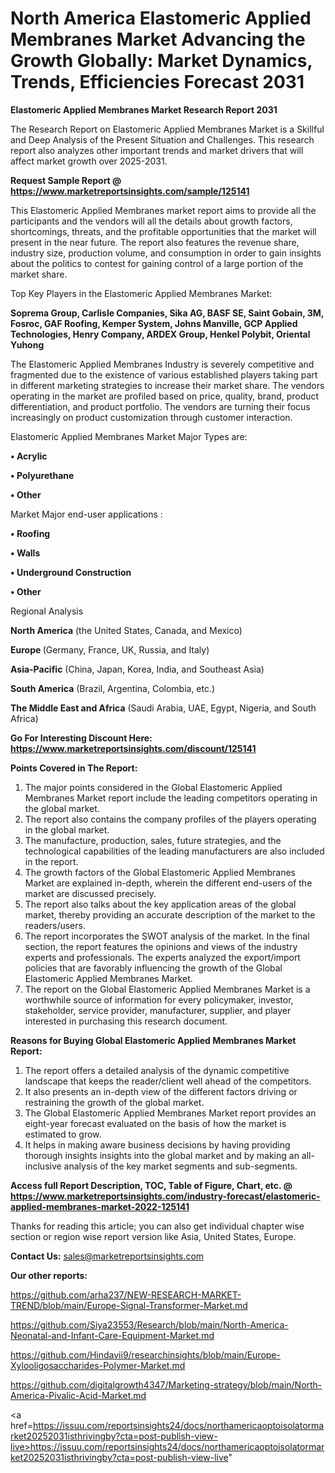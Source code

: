 # North America Elastomeric Applied Membranes Market Advancing the Growth Globally: Market Dynamics, Trends, Efficiencies Forecast 2031

<strong>Elastomeric Applied Membranes Market Research Report 2031</strong>

The Research Report on Elastomeric Applied Membranes Market is a Skillful and Deep Analysis of the Present Situation and Challenges. This research report also analyzes other important trends and market drivers that will affect market growth over 2025-2031.

<strong>Request Sample Report @ <a href=https://www.marketreportsinsights.com/sample/125141>https://www.marketreportsinsights.com/sample/125141</a></strong>

This Elastomeric Applied Membranes market report aims to provide all the participants and the vendors will all the details about growth factors, shortcomings, threats, and the profitable opportunities that the market will present in the near future. The report also features the revenue share, industry size, production volume, and consumption in order to gain insights about the politics to contest for gaining control of a large portion of the market share.

Top Key Players in the Elastomeric Applied Membranes Market:

<strong>Soprema Group, Carlisle Companies, Sika AG, BASF SE, Saint Gobain, 3M, Fosroc, GAF Roofing, Kemper System, Johns Manville, GCP Applied Technologies, Henry Company, ARDEX Group, Henkel Polybit, Oriental Yuhong</strong>

The Elastomeric Applied Membranes Industry is severely competitive and fragmented due to the existence of various established players taking part in different marketing strategies to increase their market share. The vendors operating in the market are profiled based on price, quality, brand, product differentiation, and product portfolio. The vendors are turning their focus increasingly on product customization through customer interaction.

Elastomeric Applied Membranes Market Major Types are:

<strong>• Acrylic

• Polyurethane

• Other</strong>

Market Major end-user applications :

<strong>• Roofing

• Walls

• Underground Construction

• Other</strong>

Regional Analysis

</u><strong><b>North America</b></strong> (the United States, Canada, and Mexico)

<strong><b>Europe </b></strong>(Germany, France, UK, Russia, and Italy)

<strong><b>Asia-Pacific</b></strong> (China, Japan, Korea, India, and Southeast Asia)

<strong><b>South America</b></strong> (Brazil, Argentina, Colombia, etc.)

<strong><b>The Middle East and Africa</b></strong> (Saudi Arabia, UAE, Egypt, Nigeria, and South Africa)

<strong>Go For Interesting Discount Here: <a href=https://www.marketreportsinsights.com/discount/125141>https://www.marketreportsinsights.com/discount/125141</a></strong>

<strong>Points Covered in The Report:</strong>
<ol>
  <li>The major points considered in the Global Elastomeric Applied Membranes Market report include the leading competitors operating in the global market.</li>
  <li>The report also contains the company profiles of the players operating in the global market.</li>
  <li>The manufacture, production, sales, future strategies, and the technological capabilities of the leading manufacturers are also included in the report.</li>
  <li>The growth factors of the Global Elastomeric Applied Membranes Market are explained in-depth, wherein the different end-users of the market are discussed precisely.</li>
  <li>The report also talks about the key application areas of the global market, thereby providing an accurate description of the market to the readers/users.</li>
  <li>The report incorporates the SWOT analysis of the market. In the final section, the report features the opinions and views of the industry experts and professionals. The experts analyzed the export/import policies that are favorably influencing the growth of the Global Elastomeric Applied Membranes Market.</li>
  <li>The report on the Global Elastomeric Applied Membranes Market is a worthwhile source of information for every policymaker, investor, stakeholder, service provider, manufacturer, supplier, and player interested in purchasing this research document.</li>
</ol>
<strong>Reasons for Buying Global Elastomeric Applied Membranes Market Report:</strong>

<ol>
  <li>The report offers a detailed analysis of the dynamic competitive landscape that keeps the reader/client well ahead of the competitors.</li>
  <li>It also presents an in-depth view of the different factors driving or restraining the growth of the global market.</li>
  <li>The Global Elastomeric Applied Membranes Market report provides an eight-year forecast evaluated on the basis of how the market is estimated to grow.</li>
  <li>It helps in making aware business decisions by having providing thorough insights insights into the global market and by making an all-inclusive analysis of the key market segments and sub-segments.</li>
</ol>
<strong>Access full Report Description, TOC, Table of Figure, Chart, etc. @ <a href=https://www.marketreportsinsights.com/industry-forecast/elastomeric-applied-membranes-market-2022-125141>https://www.marketreportsinsights.com/industry-forecast/elastomeric-applied-membranes-market-2022-125141</a></strong>


Thanks for reading this article; you can also get individual chapter wise section or region wise report version like Asia, United States, Europe.

<strong>Contact Us:</strong>
sales@marketreportsinsights.com

<strong>Our other reports:</strong>

<a href=https://github.com/arha237/NEW-RESEARCH-MARKET-TREND/blob/main/Europe-Signal-Transformer-Market.md>https://github.com/arha237/NEW-RESEARCH-MARKET-TREND/blob/main/Europe-Signal-Transformer-Market.md</a>

<a href=https://github.com/Siya23553/Research/blob/main/North-America-Neonatal-and-Infant-Care-Equipment-Market.md>https://github.com/Siya23553/Research/blob/main/North-America-Neonatal-and-Infant-Care-Equipment-Market.md</a>

<a href=https://github.com/Hindavii9/researchinsights/blob/main/Europe-Xylooligosaccharides-Polymer-Market.md>https://github.com/Hindavii9/researchinsights/blob/main/Europe-Xylooligosaccharides-Polymer-Market.md</a>

<a href=https://github.com/digitalgrowth4347/Marketing-strategy/blob/main/North-America-Pivalic-Acid-Market.md>https://github.com/digitalgrowth4347/Marketing-strategy/blob/main/North-America-Pivalic-Acid-Market.md</a>

<a href=https://issuu.com/reportsinsights24/docs/northamericaoptoisolatormarket20252031isthrivingby?cta=post-publish-view-live>https://issuu.com/reportsinsights24/docs/northamericaoptoisolatormarket20252031isthrivingby?cta=post-publish-view-live</a>"
